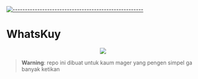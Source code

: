 [![-----------------------------------------------------](https://raw.githubusercontent.com/andreasbm/readme/master/assets/lines/colored.png)](#table-of-contents)
# WhatsKuy
 
 <p align="center">
<img width="" src="https://img.shields.io/github/repo-size/amiruldev20/WhatsKuy?color=green&label=Repo%20Size&style=for-the-badge&logo=appveyor">
</p>

 > **Warning**: repo ini dibuat untuk kaum mager yang pengen simpel ga banyak ketikan
